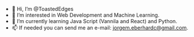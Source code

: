 - 👋 Hi, I’m @ToastedEdges
- 👀 I’m interested in Web Development and Machine Learning.
- 🌱 I’m currently learning Java Script (Vannila and React) and Python.
- 📫 If needed you can send me an e-mail: jorgem.eberhardc@gmail.com.

<!---
ToastedEdges/ToastedEdges is a ✨ special ✨ repository because its `README.md` (this file) appears on your GitHub profile.
You can click the Preview link to take a look at your changes.
--->
